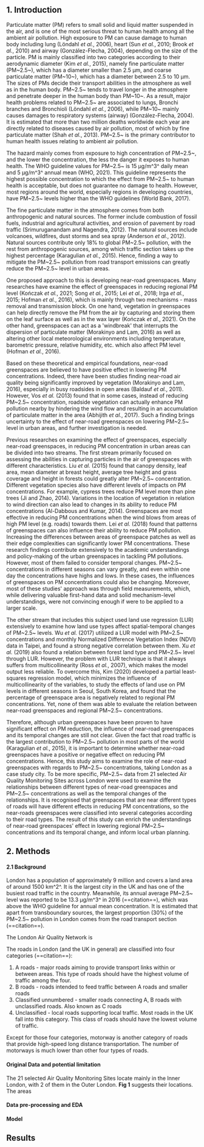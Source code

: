 ## 1. Introduction

Particulate matter (PM) refers to small solid and liquid matter suspended in the air, and is one of the most serious threat to human health among all the ambient air pollution. High exposure to PM can cause damage to human body including lung (Löndahl *et al.*, 2006), heart (Sun *et al.*, 2010; Brook *et al.*, 2010) and airway (González-Flecha, 2004), depending on the size of the particle. PM is mainly classified into two categories according to their aerodynamic diameter (Kim *et al.*, 2015), namely fine particulate matter (PM~2.5~), which has a diameter smaller than 2.5 μm, and coarse particulate matter (PM~10~), which has a diameter between 2.5 to 10 μm. The sizes of PMs decide their transport abilities in the atmosphere as well as in the human body. PM~2.5~ tends to travel longer in the atmosphere and penetrate deeper in the human body than PM~10~. As a result, major health problems related to PM~2.5~ are associated to lungs, Bronchi branches and Bronchioli (Löndahl *et al.*, 2006), while PM~10~ mainly causes damages to respiratory systems (airway) (González-Flecha, 2004). It is estimated that more than two million deaths worldwide each year are directly related to diseases caused by air pollution, most of which by fine particulate matter (Shah *et al.*, 2013). PM~2.5~ is the primary contributor to human health issues relating to ambient air pollution.

The hazard mainly comes from exposure to high concentration of PM~2.5~, and the lower the concentration, the less the danger it exposes to human health. The WHO guideline values for PM~2.5~ is 15 μg/m^3^ daily mean and 5 μg/m^3^ annual mean (WHO, 2021). This guideline represents the highest possible concentration to which the effect from PM~2.5~ to human health is acceptable, but does not guarantee no damage to health. However, most regions around the world, especially regions in developing countries, have PM~2.5~ levels higher than the WHO guidelines (World Bank, 2017). 

The fine particulate matter in the atmosphere comes from both anthropogenic and natural sources. The former include combustion of fossil fuels, industrial and agricultural activities, and erosion of pavement by road traffic (Srimuruganandam and Nagendra, 2012). The natural sources include volcanoes, wildfires, dust storms and sea spray (Anderson *et al.*, 2012). Natural sources contribute only 18% to global PM~2.5~ pollution,  with the rest from anthropogenic sources, among which traffic section takes up the highest percentage (Karagulian *et al.*, 2015). Hence, finding a way to mitigate the PM~2.5~ pollution from road transport emissions can greatly reduce the PM~2.5~ level in urban areas.

One proposed approach to this is developing near-road greenspaces. Many researches have examine the effect of greenspaces in reducing regional PM level (Kończak *et al.*, 2021; Song *et al.*, 2015; Lei *et al.*, 2018; Irga *et al.*, 2015; Hofman *et al.*, 2016), which is mainly through two mechanisms - mass removal and transmission block. On one hand, vegetation in greenspaces can help directly remove the PM from the air by capturing and storing them on the leaf surface as well as in the wax layer (Kończak *et al.*, 2021). On the other hand, greenspaces can act as a 'windbreak' that interrupts the dispersion of particulate matter (Morakinyo and Lam, 2016) as well as altering other local meteorological environments including temperature, barometric pressure, relative humidity, etc. which also affect PM level (Hofman *et al.*, 2016). 

Based on these theoretical and empirical foundations, near-road greenspaces are believed to have positive effect in lowering PM concentrations. Indeed, there have been studies finding near-road air quality being significantly improved by vegetation (Morakinyo and Lam, 2016), especially in busy roadsides in open areas (Baldauf *et al.*, 2011). However, Vos *et al.* (2013) found that in some cases, instead of reducing PM~2.5~ concentration, roadside vegetation can actually enhance PM pollution nearby by hindering the wind flow and resulting in an accumulation of particulate matter in the area (Abhijith *et al.*, 2017). Such a finding brings uncertainty to the effect of near-road greenspaces on lowering PM~2.5~ level in urban areas, and further investigation is needed.

Previous researches on examining the effect of greenspaces, especially near-road greenspaces, in reducing PM concentration in urban areas can be divided into two streams. The first stream primarily focused on assessing the abilities in capturing particles in the air of greenspaces with different characteristics. Liu *et al.* (2015) found that canopy density, leaf area, mean diameter at breast height, average tree height and grass coverage and height in forests could greatly alter PM~2.5~ concentration. Different vegetation species also have different levels of impacts on PM concentrations. For example, cypress trees reduce PM level more than pine trees (Ji and Zhao, 2014). Variations in the location of vegetation in relation to wind direction can also lead to changes in its ability to reduce PM concentrations (Al-Dabbous and Kumar, 2014). Greenspaces are most effective in reducing PM concentrations when the wind blows from areas of high PM level (e.g. roads) towards them. Lei *et al.* (2018) found that patterns of greenspaces can also influence their ability to reduce PM pollution. Increasing the differences between areas of greenspace patches as well as their edge complexities can significantly lower PM concentrations. These research findings contribute extensively to the academic understandings and policy-making of the urban greenspaces in tackling PM pollutions. However, most of them failed to consider temporal changes. PM~2.5~ concentrations in different seasons can vary greatly, and even within one day the concentrations have highs and lows. In these cases, the influences of greenspaces on PM concentrations could also be changing. Moreover, most of these studies' approach was through field measurements, which, while delivering valuable first-hand data and solid mechanism-level understandings, were not convincing enough if were to be applied to a larger scale.

The other stream that includes this subject used land use regression (LUR) extensively to examine how land use types affect spatial-temporal changes of PM~2.5~ levels. Wu *et al.* (2017) utilized a LUR model with PM~2.5~ concentrations and monthly Normalized Difference Vegetation Index (NDVI) data in Taipei, and found a strong negative correlation between them. Xu *et al.* (2019) also found a relation between forest land type and PM~2.5~ level through LUR. However, the problem with LUR technique is that it always suffers from multicollinearity (Ross *et al.*, 2007), which makes the model output less reliable. To overcome this, Kim (2020) developed a partial least-squares regression model, which minimizes the influence of multicollinearity of the variables, to study the effects of land use on PM levels in different seasons in Seoul, South Korea, and found that the percentage of greenspace area is negatively related to regional PM concentrations. Yet, none of them was able to evaluate the relation between near-road greenspaces and regional PM~2.5~ concentrations.

Therefore, although urban greenspaces have been proven to have significant effect on PM reduction, the influence of near-road greenspaces and its temporal changes are still not clear. Given the fact that road traffic is the largest contribution to PM~2.5~ pollution in most parts of the world (Karagulian *et al.*, 2015), it is important to determine whether near-road greenspaces have a positive or negative effect on reducing PM concentrations. Hence, this study aims to examine the role of near-road greenspaces with regards to PM~2.5~ concentrations, taking London as a case study city. To be more specific, PM~2.5~ data from 21 selected Air Quality Monitoring Sites across London were used to examine the relationships between different types of near-road greenspaces and PM~2.5~ concentrations as well as the temporal changes of the relationships. It is recognised that greenspaces that are near different types of roads will have different effects in reducing PM concentrations, so the near-roads greenspaces were classified into several categories according to their road types. The result of this study can enrich the understandings of near-road greenspaces' effect in lowering regional PM~2.5~ concentrations and its temporal change, and inform local urban planning.

## 2. Methods

#### 2.1 Background

London has a population of approximately 9 million and covers a land area of around 1500 km^2^. It is the largest city in the UK and has one of the busiest road traffic in the country. Meanwhile, its annual average PM~2.5~ level was reported to be 13.3 μg/m^3^ in 2016 (==citation==), which was above the WHO guideline for annual mean concentration. It is estimated that apart from transboundary sources, the largest proportion (30%) of the PM~2.5~ pollution in London comes from the road transport section (==citation==). 

The London Air Quality Network is 

The roads in London (and the UK in general) are classified into four categories (==citation==):

1. A roads - major roads aiming to provide transport links within or between areas. This type of roads should have the highest volume of traffic among the four.
2. B roads - roads intended to feed traffic between A roads and smaller roads
3. Classified unnumbered - smaller roads connecting A, B roads with unclassified roads. Also known as C roads
4. Unclassified - local roads supporting local traffic. Most roads in the UK fall into this category. This class of roads should have the lowest volume of traffic.

Except for those four categories, motorway is another category of roads that provide high-speed long distance transportation. The number of motorways is much lower than other four types of roads.

#### Original Data and potential limitation

The 21 selected Air Quality Monitoring Sites locate mainly in the Inner London, with 2 of them in the Outer London. **Fig 1** suggests their locations. The areas 

#### Data pre-processing and EDA

#### Model

## Results

